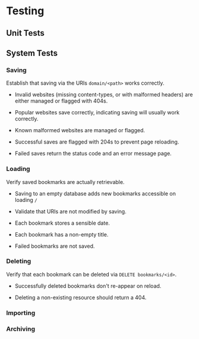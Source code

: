 
# Testing

## Unit Tests






## System Tests




### Saving

Establish that saving via the URIs `domain/<path>` works correctly.

- Invalid websites (missing content-types, or with malformed headers) are either managed or
flagged with 404s.

- Popular websites save correctly, indicating saving will usually work correctly.

- Known malformed websites are managed or flagged.

- Successful saves are flagged with 204s to prevent page reloading.

- Failed saves return the status code and an error message page.





### Loading

Verify saved bookmarks are actually retrievable.

- Saving to an empty database adds new bookmarks accessible on loading `/`

- Validate that URIs are not modified by saving.

- Each bookmark stores a sensible date.

- Each bookmark has a non-empty title.

- Failed bookmarks are not saved.




### Deleting

Verify that each bookmark can be deleted via `DELETE bookmarks/<id>`.

- Successfully deleted bookmarks don't re-appear on reload.

- Deleting a non-existing resource should return a 404.





### Importing




### Archiving




